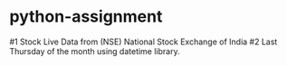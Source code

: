 # python-assignment

#1 Stock Live Data from (NSE) National Stock Exchange of India
#2 Last Thursday of the month using datetime library.
